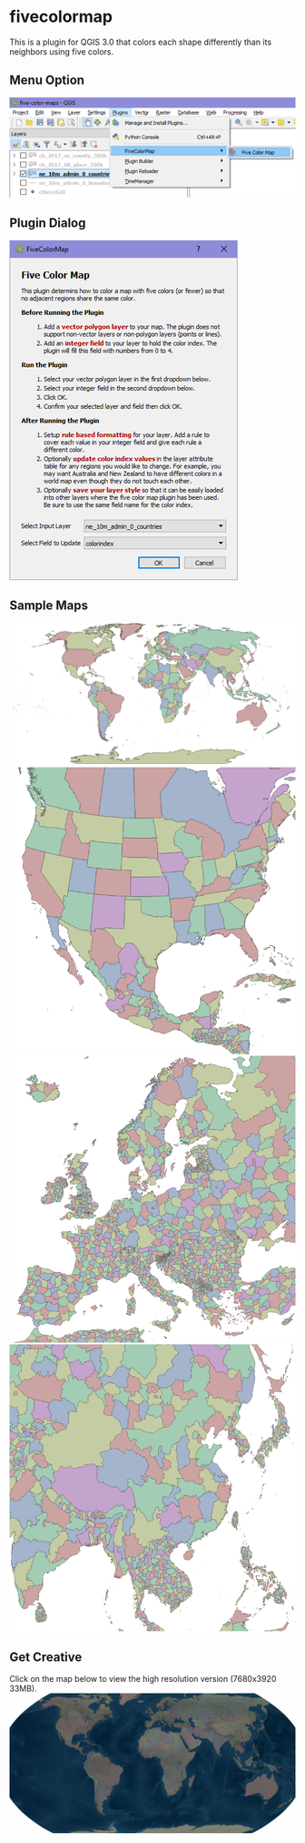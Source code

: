 # fivecolormap
This is a plugin for QGIS 3.0 that colors each shape differently than its neighbors using five colors.

## Menu Option
![Menu Option](https://github.com/erikshelley/fivecolormap/blob/master/menu-option.png)

## Plugin Dialog
![Plugin Dialog](https://github.com/erikshelley/fivecolormap/blob/master/plugin-dialog.png)

## Sample Maps
![World Map](https://github.com/erikshelley/fivecolormap/blob/master/sample-world-map.png)
![North America Map](https://github.com/erikshelley/fivecolormap/blob/master/sample-north-america-map.png)
![Europe Map](https://github.com/erikshelley/fivecolormap/blob/master/sample-europe-map.png)
![Asia Map](https://github.com/erikshelley/fivecolormap/blob/master/sample-asia-map.png)

## Get Creative
Click on the map below to view the high resolution version (7680x3920 33MB).
[![Creative World Map](https://github.com/erikshelley/fivecolormap/blob/master/sample-world-map-1024x500.png)](https://github.com/erikshelley/fivecolormap/blob/master/sample-world-map-7680x3920.png)

